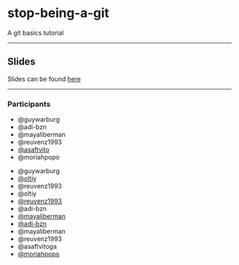 # stop-being-a-git

A git basics tutorial

---

## Slides

Slides can be found [here](https://slides.com/guywarburg/stop-being-a-git)

---

### Participants

* @guywarburg
* @adi-bzn
* @mayaliberman
* @reuvenz1993
* [@asaftvito](https://github.com/asaftvito)
* @moriahpopo
- @guywarburg
- [@oltiy](https://github.com/oltiy/)
- @reuvenz1993
- @oltiy
- [@reuvenz1993](https://github.com/reuvenz1993)
- @adi-bzn
- [@mayaliberman](https://github.com/mayaliberman)
- [@adi-bzn](https://github.com/adi-bzn)
- @mayaliberman
- @reuvenz1993
- @asaftvitoga
- [@moriahpopo](https://github.com/moriahpopo)
